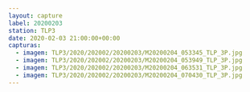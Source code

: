 ```yaml
---
layout: capture
label: 20200203
station: TLP3
date: 2020-02-03 21:00:00+00:00
capturas:
  - imagem: TLP3/2020/202002/20200203/M20200204_053345_TLP_3P.jpg
  - imagem: TLP3/2020/202002/20200203/M20200204_053949_TLP_3P.jpg
  - imagem: TLP3/2020/202002/20200203/M20200204_063531_TLP_3P.jpg
  - imagem: TLP3/2020/202002/20200203/M20200204_070430_TLP_3P.jpg
---
```


